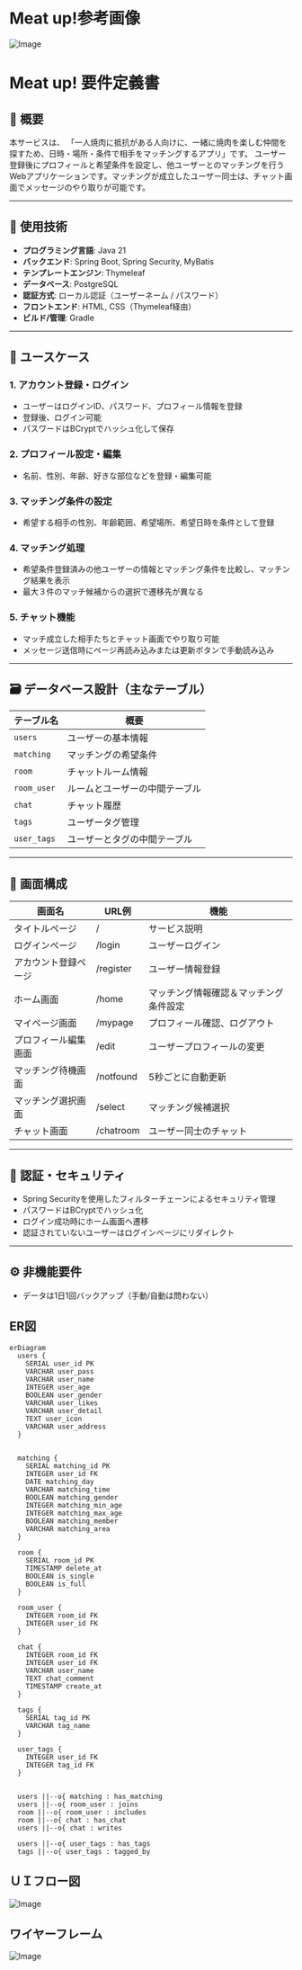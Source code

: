 # Meat up!参考画像
![Image](https://github.com/user-attachments/assets/ee143c51-2465-48b5-835e-738d5ff4d441)

# Meat up! 要件定義書

## 🎯 概要
本サービスは、
「一人焼肉に抵抗がある人向けに、一緒に焼肉を楽しむ仲間を探すため、日時・場所・条件で相手をマッチングするアプリ」です。
ユーザー登録後にプロフィールと希望条件を設定し、他ユーザーとのマッチングを行うWebアプリケーションです。マッチングが成立したユーザー同士は、チャット画面でメッセージのやり取りが可能です。

---

## 🧩 使用技術
- **プログラミング言語**: Java 21
- **バックエンド**: Spring Boot, Spring Security, MyBatis
- **テンプレートエンジン**: Thymeleaf
- **データベース**: PostgreSQL
- **認証方式**: ローカル認証（ユーザーネーム / パスワード）
- **フロントエンド**: HTML, CSS（Thymeleaf経由）
- **ビルド/管理**: Gradle

---

## 📝 ユースケース

### 1. アカウント登録・ログイン
- ユーザーはログインID、パスワード、プロフィール情報を登録
- 登録後、ログイン可能
- パスワードはBCryptでハッシュ化して保存

### 2. プロフィール設定・編集
- 名前、性別、年齢、好きな部位などを登録・編集可能

### 3. マッチング条件の設定
- 希望する相手の性別、年齢範囲、希望場所、希望日時を条件として登録

### 4. マッチング処理
- 希望条件登録済みの他ユーザーの情報とマッチング条件を比較し、マッチング結果を表示
- 最大３件のマッチ候補からの選択で遷移先が異なる

### 5. チャット機能
- マッチ成立した相手たちとチャット画面でやり取り可能
- メッセージ送信時にページ再読み込みまたは更新ボタンで手動読み込み

---

## 🗃 データベース設計（主なテーブル）

| テーブル名 | 概要 |
|------------|------|
| `users` | ユーザーの基本情報 |
| `matching` | マッチングの希望条件 |
| `room` | チャットルーム情報 |
| `room_user` | ルームとユーザーの中間テーブル |
| `chat` | チャット履歴 |
| `tags` | ユーザータグ管理 |
| `user_tags` | ユーザーとタグの中間テーブル |

---

## 📁 画面構成

| 画面名 | URL例 |機能 |
|------------|------|------------|
|タイトルページ| /|サービス説明|
|ログインページ| /login|ユーザーログイン|
|アカウント登録ページ| /register|ユーザー情報登録|
|ホーム画面| /home|マッチング情報確認＆マッチング条件設定|
|マイページ画面| /mypage|プロフィール確認、ログアウト|
|プロフィール編集画面| /edit|ユーザープロフィールの変更|
|マッチング待機画面| /notfound|5秒ごとに自動更新|
|マッチング選択画面| /select|マッチング候補選択|
|チャット画面| /chatroom|ユーザー同士のチャット|


---

## 🔐 認証・セキュリティ

- Spring Securityを使用したフィルターチェーンによるセキュリティ管理
- パスワードはBCryptでハッシュ化
- ログイン成功時にホーム画面へ遷移
- 認証されていないユーザーはログインページにリダイレクト

---


## ⚙️ 非機能要件


- データは1日1回バックアップ（手動/自動は問わない）




## ER図

```mermaid
erDiagram
  users {
    SERIAL user_id PK
    VARCHAR user_pass
    VARCHAR user_name
    INTEGER user_age
    BOOLEAN user_gender
    VARCHAR user_likes
    VARCHAR user_detail
    TEXT user_icon
    VARCHAR user_address
  }


  matching {
    SERIAL matching_id PK
    INTEGER user_id FK
    DATE matching_day
    VARCHAR matching_time
    BOOLEAN matching_gender
    INTEGER matching_min_age
    INTEGER matching_max_age
    BOOLEAN matching_member
    VARCHAR matching_area
  }

  room {
    SERIAL room_id PK
    TIMESTAMP delete_at
    BOOLEAN is_single
    BOOLEAN is_full
  }

  room_user {
    INTEGER room_id FK
    INTEGER user_id FK
  }

  chat {
    INTEGER room_id FK
    INTEGER user_id FK
    VARCHAR user_name
    TEXT chat_comment
    TIMESTAMP create_at
  }

  tags {
    SERIAL tag_id PK
    VARCHAR tag_name
  }

  user_tags {
    INTEGER user_id FK
    INTEGER tag_id FK
  }


  users ||--o{ matching : has_matching
  users ||--o{ room_user : joins
  room ||--o{ room_user : includes
  room ||--o{ chat : has_chat
  users ||--o{ chat : writes

  users ||--o{ user_tags : has_tags
  tags ||--o{ user_tags : tagged_by

```

## ＵＩフロー図
![Image](https://github.com/user-attachments/assets/bba4670e-1ae5-4080-b8e9-aaa25be9f455)
## ワイヤーフレーム
![Image](https://github.com/user-attachments/assets/ab983891-07db-4e90-8b31-518d3b1b085f)
